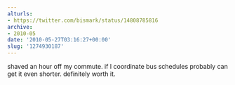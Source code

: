 ```yaml
---
alturls:
- https://twitter.com/bismark/status/14808785816
archive:
- 2010-05
date: '2010-05-27T03:16:27+00:00'
slug: '1274930187'
---
```


shaved an hour off my commute. if I coordinate bus schedules probably can get it even shorter.  definitely worth it.

